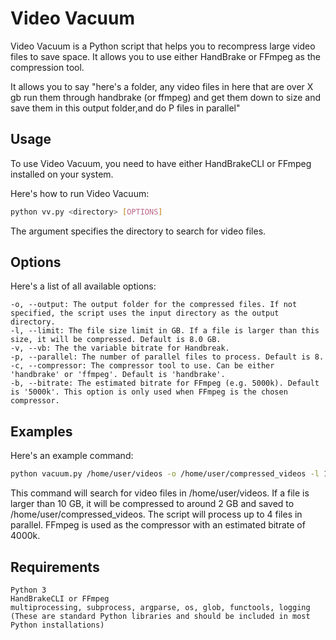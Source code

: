 # Video Vacuum

Video Vacuum is a Python script that helps you to recompress large video files to save space. It allows you to use either HandBrake or FFmpeg as the compression tool.

It allows you to say "here's a folder, any video files in here that are over X gb run them through handbrake (or ffmpeg) and get them down to size and save them in this output folder,and do P files in parallel"




## Usage

To use Video Vacuum, you need to have either HandBrakeCLI or FFmpeg installed on your system.

Here's how to run Video Vacuum:

```bash
python vv.py <directory> [OPTIONS]
```

The <directory> argument specifies the directory to search for video files.


## Options

Here's a list of all available options:

    -o, --output: The output folder for the compressed files. If not specified, the script uses the input directory as the output directory.
    -l, --limit: The file size limit in GB. If a file is larger than this size, it will be compressed. Default is 8.0 GB.
    -v, --vb: The the variable bitrate for Handbreak.
    -p, --parallel: The number of parallel files to process. Default is 8.
    -c, --compressor: The compressor tool to use. Can be either 'handbrake' or 'ffmpeg'. Default is 'handbrake'.
    -b, --bitrate: The estimated bitrate for FFmpeg (e.g. 5000k). Default is '5000k'. This option is only used when FFmpeg is the chosen compressor.


## Examples

Here's an example command:

```bash
python vacuum.py /home/user/videos -o /home/user/compressed_videos -l 10.0 -t 2.0 -p 4 -c ffmpeg -b 4000k
```

This command will search for video files in /home/user/videos. If a file is larger than 10 GB, it will be compressed to around 2 GB and saved to /home/user/compressed_videos. The script will process up to 4 files in parallel. FFmpeg is used as the compressor with an estimated bitrate of 4000k.

## Requirements

    Python 3
    HandBrakeCLI or FFmpeg
    multiprocessing, subprocess, argparse, os, glob, functools, logging (These are standard Python libraries and should be included in most Python installations)